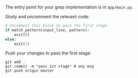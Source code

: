 The entry point for your grep implementation is in `app/main.py`.

Study and uncomment the relevant code: 

```python
# Uncomment this block to pass the first stage
if match_pattern(input_line, pattern):
    exit(0)
else:
    exit(1)
```

Push your changes to pass the first stage:

```
git add .
git commit -m "pass 1st stage" # any msg
git push origin master
```

